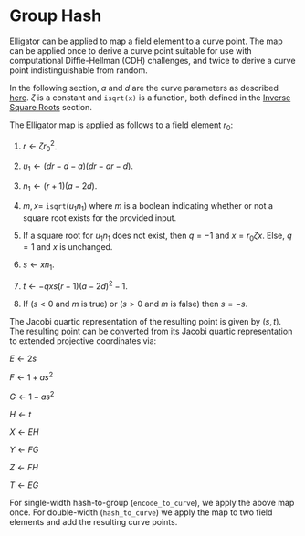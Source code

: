 # Group Hash

Elligator can be applied to map a field element to a curve point. The map can be applied once to derive a curve point suitable for use with computational Diffie-Hellman (CDH) challenges, and twice to derive a curve point indistinguishable from random. 

In the following section, $a$ and $d$ are the curve parameters as described [here](../decaf377.md#curve-parameters). $\zeta$ is a constant and `isqrt(x)` is a function, both defined in the [Inverse Square Roots](./invsqrt.md) section.

The Elligator map is applied as follows to a field element $r_0$:

1. $r \gets \zeta r_0^2$.

2. $u_1 \gets (dr - d - a)(dr - ar - d)$.

3. $n_1 \gets (r + 1)(a - 2d)$.

4. $m, x =$ `isqrt`$(u_1 n_1)$ where $m$ is a boolean indicating whether or not a square root exists for the provided input. 

5. If a square root for $u_1 n_1$ does not exist, then $q=-1$ and $x = r_0 \zeta x$. Else, $q=1$ and $x$ is unchanged.

6. $s \gets x n_1$.

7. $t \gets -q x s (r-1) (a - 2d)^2 - 1$. 

8. If ($s < 0$ and $m$ is true) or ($s > 0$ and $m$ is false) then $s = -s$.

The Jacobi quartic representation of the resulting point is given by $(s, t)$. The resulting point can be converted from its Jacobi quartic representation to extended projective coordinates via:

$E \gets 2s$

$F \gets 1 + as^2$

$G \gets 1 - as^2$

$H \gets t$

$X \gets EH$

$Y \gets FG$

$Z \gets FH$

$T \gets EG$

For single-width hash-to-group (`encode_to_curve`), we apply the above map once. For double-width (`hash_to_curve`) we apply the map to two field elements and add the resulting curve points.
